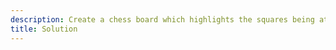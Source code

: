 ```yaml
---
description: Create a chess board which highlights the squares being attacked by a bishop.
title: Solution
---
```

